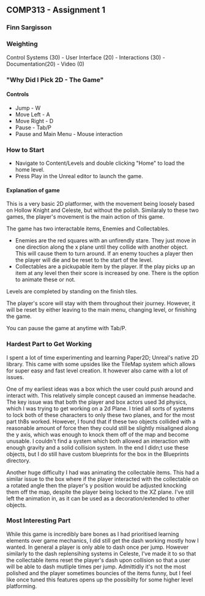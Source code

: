 ## COMP313 - Assignment 1

### Finn Sargisson

### Weighting
Control Systems (30) - User Interface (20) - Interactions (30) - Documentation(20) - Video (0)


### "Why Did I Pick 2D - The Game"

#### Controls 
- Jump - W
- Move Left - A
- Move Right - D
- Pause - Tab/P 
- Pause and Main Menu - Mouse interaction

### How to Start

- Navigate to Content/Levels and double clicking "Home" to load the home level.
- Press Play in the Unreal editor to launch the game.


#### Explanation of game 
This is a very basic 2D platformer, with the movement being loosely based on Hollow Knight and Celeste, but without the polish. Similaraly to these two games, the player's movement is the main action of this game.

The game has two interactable items, Enemies and Collectables.
- Enemies are the red squares with an unfirendly stare. They just move in one direction along the x plane until they collide with another object. This will cause them to turn around.
If an enemy touches a player then the player will die and be reset to the start of the level.
- Collectables are a pickupable item by the player. If the play picks up an item at any level then their score is increased by one. There is the option to animate these or not.

Levels are completed by standing on the finish tiles.

The player's score will stay with them throughout their journey. However, it will be reset by either leaving to the main menu, changing level, or finishing the game.

You can pause the game at anytime with Tab/P.

### Hardest Part to Get Working

I spent a lot of time experimenting and learning Paper2D; Unreal's native 2D library. This came with some upsides like the TileMap system which allows for super easy and fast level creation.
It however also came with a lot of issues.

One of my earliest ideas was a box which the user could push around and interact with. This relatively simple concept caused an immense headache.
The key issue was that both the player and box actors used 3d physics, which I was trying to get working on a 2d Plane. I tried all sorts of systems to lock both of these characters to only these two planes, and for the most part th8s worked. 
However, I found that if these two objects collided with a reasonable amount of force then they could still be slightly misaligned along the y axis, which was enough to knock them off of the map and become unusable. I couldn't find a system which 
both allowed an interaction with enough gravity and a solid collision system. In the end I didn;t use these objects, but I do still have custom blueprints for the box in the Blueprints directory.

Another huge difficulty I had was animating the collectable items. This had a similar issue to the box where if the player interacted with the collectable on a rotated angle then the player's y position would be adjusted knocking them off the map, 
despite the player being locked to the XZ plane. I've still left the animation in, as it can be used as a decoration/extended to other objects. 

### Most Interesting Part

While this game is incredibly bare bones as I had prioritised learning elements over game mechanics, I did still get the dash working mostly how I wanted. In general a player is only able to dash once per jump. 
However similarly to the dash replensihing systems in Celeste, I've made it to so that the collectable items reset the player's dash upon collision so that a user will be able to dash mutliple times per jump. 
Admittidly it's not the most polished and the player sometimes bouncies of the items funny, but I feel like once tuned this features opens up the possibilty for some higher level platforming.